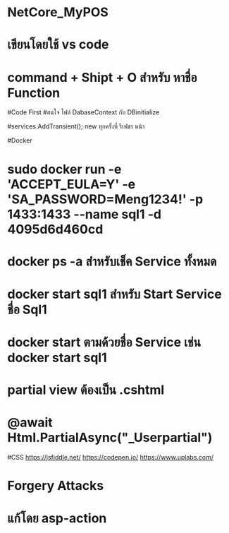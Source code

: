 # NetCore_MyPOS
# เขียนโดยใช้ vs code

# command + Shipt + O  สำหรับ หาชื่อ Function

#Code First
#สนใจ ไฟล์ DabaseContext กับ DBinitialize 


#services.AddTransient<ProductService>(); new ทุกครั้งที่ รีเฟชร หน้า


#Docker
# sudo docker run -e 'ACCEPT_EULA=Y' -e 'SA_PASSWORD=Meng1234!'  -p 1433:1433 --name sql1 -d 4095d6d460cd
# docker ps -a  สำหรับเช็ค Service  ทั้งหมด
# docker start sql1 สำหรับ Start Service ชื่อ Sql1
# docker start  ตามด้วยชื่อ Service  เช่น  docker start sql1


# partial view  ต้องเป็น .cshtml 

# @await Html.PartialAsync("_Userpartial")


#CSS
https://jsfiddle.net/
https://codepen.io/
https://www.uplabs.com/

# Forgery Attacks 
# แก้โดย asp-action 
